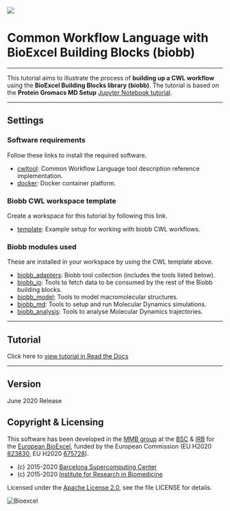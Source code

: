 [![](https://readthedocs.org/projects/biobb-wf-cwl-tutorial/badge/?version=latest)](https://biobb-wf-cwl-tutorial.readthedocs.io/en/latest/?badge=latest)

# Common Workflow Language with BioExcel Building Blocks (biobb)

***

This tutorial aims to illustrate the process of **building up a CWL workflow** using the **BioExcel Building Blocks library (biobb)**. The tutorial is based on the **Protein Gromacs MD Setup** [Jupyter Notebook tutorial](https://github.com/bioexcel/biobb_wf_md_setup).

***

## Settings

### Software requirements

Follow these links to install the required software.

* [cwltool](https://github.com/common-workflow-language/cwltool): Common Workflow Language tool description reference implementation.
* [docker](https://www.docker.com/): Docker container platform.

### Biobb CWL workspace template

Create a workspace for this tutorial by following this link.

* [template](https://github.com/bioexcel/biobb-cwl-tutorial-template): Example setup for working with biobb CWL workflows. 

### Biobb modules used

These are installed in your workspace by using the CWL template above.

* [biobb_adapters](https://github.com/bioexcel/biobb_adapters): Biobb tool collection (includes the tools listed below).
* [biobb_io](https://github.com/bioexcel/biobb_io): Tools to fetch data to be consumed by the rest of the Biobb building blocks.
* [biobb_model](https://github.com/bioexcel/biobb_model): Tools to model macromolecular structures.
* [biobb_md](https://github.com/bioexcel/biobb_md): Tools to setup and run Molecular Dynamics simulations.
* [biobb_analysis](https://github.com/bioexcel/biobb_analysis): Tools to analyse Molecular Dynamics trajectories.

***

## Tutorial

Click here to [view tutorial in Read the Docs](https://biobb-wf-cwl-tutorial.readthedocs.io/en/latest/?badge=latest)

***

## Version
June 2020 Release

## Copyright & Licensing
This software has been developed in the [MMB group](http://mmb.irbbarcelona.org) at the [BSC](http://www.bsc.es/) & [IRB](https://www.irbbarcelona.org/) for the [European BioExcel](http://bioexcel.eu/), funded by the European Commission (EU H2020 [823830](http://cordis.europa.eu/projects/823830), EU H2020 [675728](http://cordis.europa.eu/projects/675728)).

* (c) 2015-2020 [Barcelona Supercomputing Center](https://www.bsc.es/)
* (c) 2015-2020 [Institute for Research in Biomedicine](https://www.irbbarcelona.org/)

Licensed under the
[Apache License 2.0](https://www.apache.org/licenses/LICENSE-2.0), see the file LICENSE for details.

![](https://bioexcel.eu/wp-content/uploads/2019/04/Bioexcell_logo_1080px_transp.png "Bioexcel")
